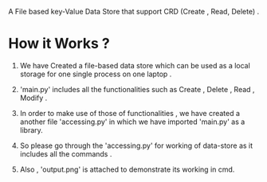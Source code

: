 A File based key-Value Data Store that support CRD (Create , Read, Delete) . 

# How it Works ? 

1. We have Created a file-based data store which can be used as a local storage for one single process on one laptop .

2. 'main.py' includes all the functionalities such as Create , Delete , Read , Modify .

3. In order to make use of those of functionalities , we have created a another file 'accessing.py' in which we have imported 'main.py' as a library.

4. So please go through the 'accessing.py' for working of data-store as it includes all the commands .

5. Also , 'output.png' is attached to demonstrate its working in cmd.
